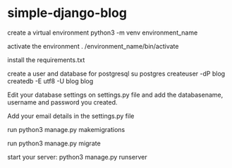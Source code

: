 # simple-django-blog

create a virtual environment
python3 -m venv environment_name

activate the environment
. /environment_name/bin/activate

install the requirements.txt

create a user and database for postgresql
su postgres
createuser -dP blog
createdb -E utf8 -U blog blog

Edit your database settings on settings.py file and add the databasename, username and password you created.

Add your email details in the settings.py file 

run python3 manage.py makemigrations

run python3 manage.py migrate

start your server:
	python3 manage.py runserver 
